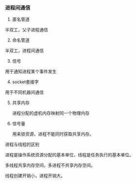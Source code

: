 ### 进程间通信

1. 匿名管道

半双工，父子进程通信

2. 命名管道

半双工，进程间通信

3. 信号

用于通知进程某个事件发生

4. socket套接字

用于不同机器间通信

5. 共享内存

   进程分配的虚机内存映射同一个物理内存

6. 信号量

   用来锁资源，进程不能同时获取共享内存。





进程与线程的区别



进程是操作系统资源分配的基本单位，线程是任务执行的基本单位。

多线程共享内存空间，多进程不共享内存空间。

线程创建开销小，进程开销大。